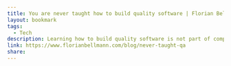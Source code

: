 ```yaml
---
title: You are never taught how to build quality software | Florian Bellmann | Be curious, explore and meditate.
layout: bookmark
tags:
  - Tech
description: Learning how to build quality software is not part of computer science education. How do we learn it?
link: https://www.florianbellmann.com/blog/never-taught-qa
share:
---
```


